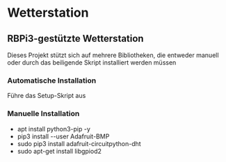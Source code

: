 <h1>Wetterstation</h1>
<h2>RBPi3-gestützte Wetterstation</h2>
<p>Dieses Projekt stützt sich auf mehrere Bibliotheken, die entweder manuell oder durch das beiligende Skript installiert werden müssen</p>
<h3>Automatische Installation</h3>
<p>Führe das Setup-Skript aus</p>
<h3>Manuelle Installation</h3>
<ul>
<li>apt install python3-pip -y</li>
<li>pip3 install --user Adafruit-BMP</li>
<li>sudo pip3 install adafruit-circuitpython-dht</li>
<li>sudo apt-get install libgpiod2</li>
</ul>

